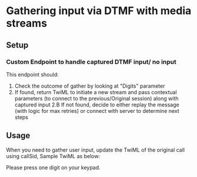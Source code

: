 # Gathering input via DTMF with media streams

## Setup

### Custom Endpoint to handle captured DTMF input/ no input

This endpoint should:
1. Check the outcome of gather by looking at "Digits" parameter
2. If found, return TwiML to initiate a new stream and pass contextual parameters (to connect to the previous/Original session) along with captured input 
2.B If not found, decide to either replay the message (with logic for max retries) or connect with server to determine next steps 


## Usage

When you need to gather user input, update the TwiML of the original call using callSid,
Sample TwiML as below:

<Response>
  <Gather action="<PONT TO ABOVE ENDPOINT>" method="POST" input="dtmf" timeout="3" numDigits="1">
    <Say>Please press one digit on your keypad.
    </Say>
  </Gather>
  <Redirect method="POST"><PONT TO ABOVE ENDPOINT></Redirect>
</Response>
